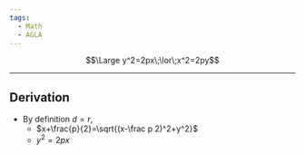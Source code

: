 ```yaml
---
tags:
  - Math
  - AGLA
---
```

$$\Large y^2=2px\;\lor\;x^2=2py$$ 

---
## Derivation
- By definition $d=r$,
	- $x+\frac{p}{2}=\sqrt{(x-\frac p 2)^2+y^2}$
	- $y^2=2px$